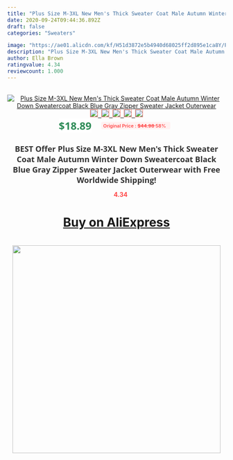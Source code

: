 ```yaml
---
title: "Plus Size M-3XL New Men's Thick Sweater Coat Male Autumn Winter Down Sweatercoat Black Blue Gray Zipper Sweater Jacket Outerwear"
date: 2020-09-24T09:44:36.892Z
draft: false
categories: "Sweaters"

image: "https://ae01.alicdn.com/kf/H51d3872e5b4940d68025ff2d895e1ca8Y/Plus-Size-M-3XL-New-Men-s-Thick-Sweater-Coat-Male-Autumn-Winter-Down-Sweatercoat-Black.jpg"
description: "Plus Size M-3XL New Men's Thick Sweater Coat Male Autumn Winter Down Sweatercoat Black Blue Gray Zipper Sweater Jacket Outerwear"
author: Ella Brown
ratingvalue: 4.34
reviewcount: 1.000
---
```

<br>
<div style="text-align: center;">
<a href="https://s.click.aliexpress.com/e/_A6xNjn" target="_blank" rel="nofollow noopener noreferrer"><img alt="Plus Size M-3XL New Men's Thick Sweater Coat Male Autumn Winter Down Sweatercoat Black Blue Gray Zipper Sweater Jacket Outerwear" class="magnifier-image" src="https://ae01.alicdn.com/kf/H51d3872e5b4940d68025ff2d895e1ca8Y/Plus-Size-M-3XL-New-Men-s-Thick-Sweater-Coat-Male-Autumn-Winter-Down-Sweatercoat-Black.jpg_640x640.jpg">
<br>
<img style="border:1px solid salmon" src="https://ae01.alicdn.com/kf/H51d3872e5b4940d68025ff2d895e1ca8Y/Plus-Size-M-3XL-New-Men-s-Thick-Sweater-Coat-Male-Autumn-Winter-Down-Sweatercoat-Black.jpg_120x120.jpg">&nbsp;&nbsp;<img style="border:1px solid salmon" src="https://ae01.alicdn.com/kf/H6eb9dbf31a8b4824b14b75eae4b67bb3v/Plus-Size-M-3XL-New-Men-s-Thick-Sweater-Coat-Male-Autumn-Winter-Down-Sweatercoat-Black.jpg_120x120.jpg">&nbsp;&nbsp;<img style="border:1px solid salmon" src="https://ae01.alicdn.com/kf/H59e0b18d757643ab99320f3224f4bc116/Plus-Size-M-3XL-New-Men-s-Thick-Sweater-Coat-Male-Autumn-Winter-Down-Sweatercoat-Black.jpg_120x120.jpg">&nbsp;&nbsp;<img style="border:1px solid salmon" src="https://ae01.alicdn.com/kf/H3912689303c44428a9d9df33be5f630f4/Plus-Size-M-3XL-New-Men-s-Thick-Sweater-Coat-Male-Autumn-Winter-Down-Sweatercoat-Black.jpg_120x120.jpg">&nbsp;&nbsp;<img style="border:1px solid salmon" src="https://ae01.alicdn.com/kf/Hb53982f0d58d4408bf75acc4393187625/Plus-Size-M-3XL-New-Men-s-Thick-Sweater-Coat-Male-Autumn-Winter-Down-Sweatercoat-Black.jpg_120x120.jpg"></a></div><br0>
<div style="text-align: center;"><span style="background-color: white; border: 0px; box-sizing: border-box; color: seagreen; display: inline-block; font-family: &quot;open sans&quot; , &quot;arial&quot; , &quot;helvetica&quot; , sans-serif , &quot;heiti&quot;; font-size: 24px; font-stretch: inherit; font-weight: 700; line-height: inherit; margin: 0px 10px 0px 0px; padding: 0px; vertical-align: middle;">$18.89 </span>
<span style="background: rgb(255 , 241 , 241); border-radius: 3px; border: 0px; box-sizing: border-box; color: #ff4747; display: inline-block; font-family: inherit; font-size: 12px; font-stretch: inherit; font-style: inherit; font-variant: inherit; font-weight: 600; line-height: inherit; margin: 0px; padding: 2px 5px; transform: scale(0.9); vertical-align: middle;">Original Price : <b style="text-decoration: line-through;">$44.98 </b> 58%&nbsp;&nbsp;</span></div>
<h1 style="color: #333333; display: inline-block; font-family: &quot;open sans&quot; , &quot;arial&quot; , &quot;helvetica&quot; , sans-serif , &quot;heiti&quot;; font-size: 18px; font-stretch: inherit; font-weight: 700; text-align: center;">BEST Offer Plus Size M-3XL New Men's Thick Sweater Coat Male Autumn Winter Down Sweatercoat Black Blue Gray Zipper Sweater Jacket Outerwear with Free Worldwide Shipping!</h1>
<div style="color: #ff4747; text-align: center;">
<img src="https://4.bp.blogspot.com/-M0ZcTcb-5uY/XleCXlxnR4I/AAAAAAAAAEc/OrjgMkXV1oMQFaCRZj5HQwOCBcu3w1FegCPcBGAYYCw/s1600/star.png" style="height: 15px;">&nbsp;<b>4.34</b></div>
<div class="button_cont" align="center"><a class="buynow_a" href="https://s.click.aliexpress.com/e/_A6xNjn" target="_blank" rel="nofollow noopener noreferrer"><H1>Buy on AliExpress</H1></a></div><br>
<div class="separator" style="clear: both; text-align: center;">
<img src="https://lh3.googleusercontent.com/-pTy5HemUv9M/XlePHvY0dAI/AAAAAAAAAE4/0nX5iRUoIWY8eMW9Dpxeirr157OZliDIgCLcBGAsYHQ/s1600/badge.gif" width="480">
</div>
